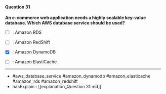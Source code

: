 #### Question  31

**An e-commerce web application needs a highly scalable key-value database. Which AWS database service should be used?**

- [ ] :  Amazon RDS

- [ ] :  Amazon RedShift

- [x] :  Amazon DynamoDB

- [ ] :  Amazon ElastiCache

----

- #aws_database_service #amazon_dynamodb #amazon_elasticache #amazon_rds #amazon_redshift
- hasExplain:: [[explanation_Question  31.md]]

